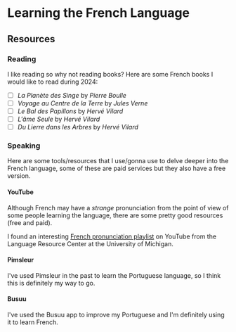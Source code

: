 # Learning the French Language

## Resources

### Reading

I like reading so why not reading books? Here are some French books I would like to read during 2024:

- [ ] *La Planète des Singe* by *Pierre Boulle*
- [ ] *Voyage au Centre de la Terre* by *Jules Verne*
- [ ] *Le Bal des Papillons* by *Hervé Vilard*
- [ ] *L'âme Seule* by *Hervé Vilard*
- [ ] *Du Lierre dans les Arbres* by *Hervé Vilard*

### Speaking

Here are some tools/resources that I use/gonna use to delve deeper into the French language, some of these are paid services but they also have a free version.

#### YouTube

Although French may have a *strange* pronunciation from the point of view of some people learning the language, there are some pretty good resources (free and paid).

I found an interesting [French pronunciation playlist](https://www.youtube.com/playlist?list=PLBZcHkPESuK-2a6SHfP45aJSGp8a3dxwP) on YouTube from the Language Resource Center at the University of Michigan.

#### Pimsleur

I've used Pimsleur in the past to learn the Portuguese language, so I think this is definitely my way to go.

#### Busuu

I've used the Busuu app to improve my Portuguese and I'm definitely using it to learn French.

